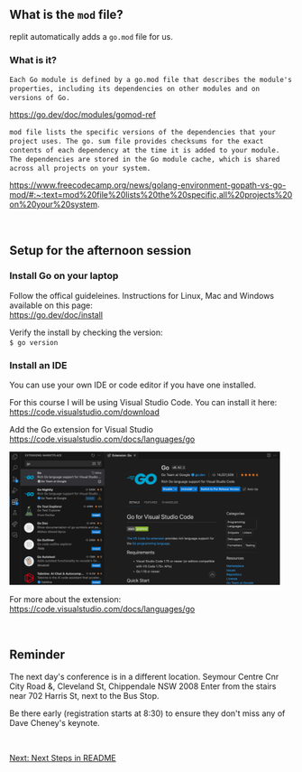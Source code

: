 
## What is the `mod` file?

replit automatically adds a `go.mod` file for us.

### What is it?
```
Each Go module is defined by a go.mod file that describes the module's properties, including its dependencies on other modules and on versions of Go.  
```
https://go.dev/doc/modules/gomod-ref

```
mod file lists the specific versions of the dependencies that your project uses. The go. sum file provides checksums for the exact contents of each dependency at the time it is added to your module. The dependencies are stored in the Go module cache, which is shared across all projects on your system.
```
https://www.freecodecamp.org/news/golang-environment-gopath-vs-go-mod/#:~:text=mod%20file%20lists%20the%20specific,all%20projects%20on%20your%20system.


<br />

## Setup for the afternoon session

### Install Go on your laptop

Follow the offical guideleines.
Instructions for Linux, Mac and Windows available on this page:  
https://go.dev/doc/install

Verify the install by checking the version:  
`$ go version`
<br>  


### Install an IDE

You can use your own IDE or code editor if you have one installed.

For this course I will be using Visual Studio Code. You can install it here:
https://code.visualstudio.com/download

Add the Go extension for Visual Studio  
https://code.visualstudio.com/docs/languages/go

<img src="images/visual-studio-add-the-go-extension.png" width="480"/>

For more about the extension:  
https://code.visualstudio.com/docs/languages/go




<br />

## Reminder 

The next day's conference is in a different location.
Seymour Centre
Cnr City Road &, Cleveland St, Chippendale NSW 2008
Enter from the stairs near 702 Harris St, next to the Bus Stop.

Be there early (registration starts at 8:30) to ensure they don't miss any of Dave Cheney's keynote.

<br />

[Next: Next Steps in README](/#next-steps)